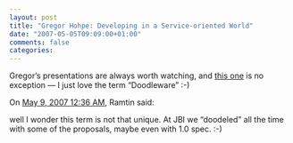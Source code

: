 ```yaml
---
layout: post
title: "Gregor Hohpe: Developing in a Service-oriented World"
date: "2007-05-05T09:09:00+01:00"
comments: false
categories: 
---
```


<p>Gregor&#8217;s presentations are always worth watching, and <a href="http://www.infoq.com/presentations/hohpe-soa-development">this one</a> is no exception &#8212; I just love the term &#8220;Doodleware&#8221; :-)</p>

<section class="comments">



<div class="comment" id="comment-1272">
On <a href="#comment-1272" title="Permalink to this comment">May  9, 2007 12:36 AM</a>, Ramtin
said:
<p>well I wonder this term is not that unique. At JBI we &#8220;doodeled&#8221; all the time with some of the proposals, maybe even with 1.0 spec. :-)</p>


</section>

